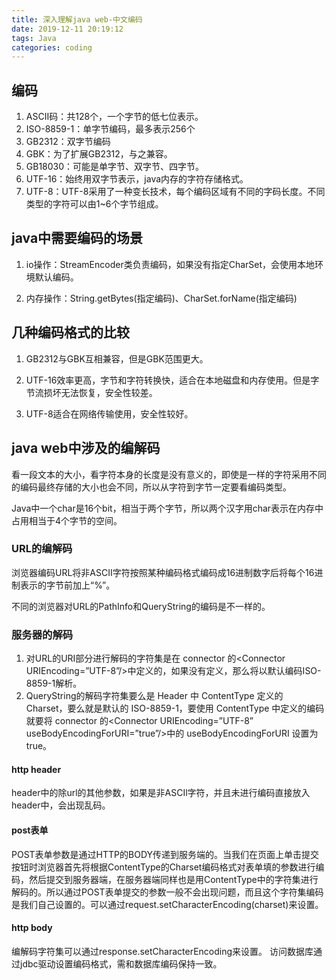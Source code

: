 ```yaml
---
title: 深入理解java web-中文编码
date: 2019-12-11 20:19:12
tags: Java
categories: coding
---
```

## 编码

1. ASCII码：共128个，一个字节的低七位表示。
2. ISO-8859-1：单字节编码，最多表示256个
3. GB2312：双字节编码
4. GBK：为了扩展GB2312，与之兼容。
5. GB18030：可能是单字节、双字节、四字节。
6. UTF-16：始终用双字节表示，java内存的字符存储格式。
7. UTF-8：UTF-8采用了一种变长技术，每个编码区域有不同的字码长度。不同类型的字符可以由1~6个字节组成。

## java中需要编码的场景

1. io操作：StreamEncoder类负责编码，如果没有指定CharSet，会使用本地环境默认编码。

2. 内存操作：String.getBytes(指定编码)、CharSet.forName(指定编码)

## 几种编码格式的比较

1. GB2312与GBK互相兼容，但是GBK范围更大。

2. UTF-16效率更高，字节和字符转换快，适合在本地磁盘和内存使用。但是字节流损坏无法恢复，安全性较差。

3. UTF-8适合在网络传输使用，安全性较好。

## java web中涉及的编解码

看一段文本的大小，看字符本身的长度是没有意义的，即使是一样的字符采用不同的编码最终存储的大小也会不同，所以从字符到字节一定要看编码类型。

Java中一个char是16个bit，相当于两个字节，所以两个汉字用char表示在内存中占用相当于4个字节的空间。

### URL的编解码

浏览器编码URL将非ASCII字符按照某种编码格式编码成16进制数字后将每个16进制表示的字节前加上“%”。

不同的浏览器对URL的PathInfo和QueryString的编码是不一样的。

### 服务器的解码

1. 对URL的URI部分进行解码的字符集是在 connector 的\<Connector URIEncoding=”UTF-8”/>中定义的，如果没有定义，那么将以默认编码ISO-8859-1解析。
2. QueryString的解码字符集要么是 Header 中 ContentType 定义的 Charset，要么就是默认的 ISO-8859-1，要使用 ContentType 中定义的编码就要将 connector 的\<Connector URIEncoding=”UTF-8” useBodyEncodingForURI=”true”/>中的 useBodyEncodingForURI 设置为 true。

#### http header

header中的除url的其他参数，如果是非ASCIl字符，并且未进行编码直接放入header中，会出现乱码。

#### post表单

POST表单参数是通过HTTP的BODY传递到服务端的。当我们在页面上单击提交按钮时浏览器首先将根据ContentType的Charset编码格式对表单填的参数进行编码，然后提交到服务器端，在服务器端同样也是用ContentType中的字符集进行解码的。所以通过POST表单提交的参数一般不会出现问题，而且这个字符集编码是我们自己设置的。可以通过request.setCharacterEncoding(charset)来设置。

#### http body

编解码字符集可以通过response.setCharacterEncoding来设置。
访问数据库通过jdbc驱动设置编码格式，需和数据库编码保持一致。
